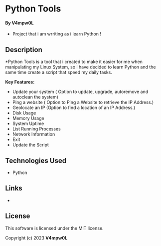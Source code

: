 # Python Tools 
  
  
 #### By V4mpw0L 
 
  * Project that i am wrriting as i learn Python ! 

    
 ## Description 
  
 *Python Tools is a tool that i created to make it easier for me when manipulating my Linux System, so i have decided to learn Python and the same time create a script that speed my daily tasks. 
  
 **Key Features:** 

 * Update your system ( Option to update, upgrade, autoremove and autoclean the system)
 * Ping a website ( Option to Ping a Website to retrieve the IP Address.)
 * Geolocate an IP (Option to find a location of an IP Address.)
 * Disk Usage
 * Memory Usage
 * System Uptime  
 * List Running Processes
 * Network Information
 * Exit
 * Update the Script
   
 ## Technologies Used 
  
 * Python
   
 ## Links 
  
 *
  
 ## License 
  
 This software is licensed under the MIT license. 
  
 Copyright (c) 2023 **V4mpw0L**
